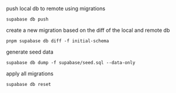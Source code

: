push local db to remote using migrations
```
supabase db push
```

create a new migration based on the diff of the local and remote db
```
pnpm supabase db diff -f initial-schema
```

generate seed data
```
supabase db dump -f supabase/seed.sql --data-only
```

apply all migrations
```
supabase db reset
```